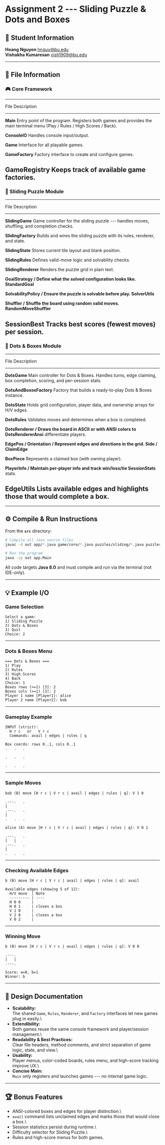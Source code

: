 # Assignment 2 --- Sliding Puzzle & Dots and Boxes

## 👤 Student Information

**Hoang Nguyen** hnguy@bu.edu\
**Vishakha Kumaresan** vish1909@bu.edu

------------------------------------------------------------------------

## 📁 File Information

### 🎮 Core Framework

  -----------------------------------------------------------------------
  File                  Description
  --------------------- -------------------------------------------------
  **Main**              Entry point of the program. Registers both games
                        and provides the main terminal menu (Play / Rules
                        / High Scores / Back).

  **ConsoleIO**         Handles console input/output.

  **Game**              Interface for all playable games.

  **GameFactory**       Factory interface to create and configure games.

  **GameRegistry**      Keeps track of available game factories.
  -----------------------------------------------------------------------

### 🧩 Sliding Puzzle Module

  ------------------------------------------------------------------------
  File                   Description
  ---------------------- -------------------------------------------------
  **SlidingGame**        Game controller for the sliding puzzle ---
                         handles moves, shuffling, and completion checks.

  **SlidingFactory**     Builds and wires the sliding puzzle with its
                         rules, renderer, and state.

  **SlidingState**       Stores current tile layout and blank position.

  **SlidingRules**       Defines valid-move logic and solvability checks.

  **SlidingRenderer**    Renders the puzzle grid in plain text.

  **GoalStrategy /       Define what the solved configuration looks like.
  StandardGoal**         

  **SolvabilityPolicy /  Ensure the puzzle is solvable before play.
  SolverUtils**          

  **Shuffler /           Shuffle the board using random valid moves.
  RandomMoveShuffler**   

  **SessionBest**        Tracks best scores (fewest moves) per session.
  ------------------------------------------------------------------------

### 🔳 Dots & Boxes Module

  ---------------------------------------------------------------------------
  File                      Description
  ------------------------- -------------------------------------------------
  **DotsGame**              Main controller for Dots & Boxes. Handles turns,
                            edge claiming, box completion, scoring, and
                            per-session stats.

  **DotsAndBoxesFactory**   Factory that builds a ready-to-play Dots & Boxes
                            instance.

  **DotsState**             Holds grid configuration, player data, and
                            ownership arrays for H/V edges.

  **DotsRules**             Validates moves and determines when a box is
                            completed.

  **DotsRenderer /          Draws the board in ASCII or with ANSI colors to
  DotsRendererAnsi**        differentiate players.

  **EdgePos / Orientation / Represent edges and directions in the grid.
  Side / ClaimEdge**        

  **BoxPiece**              Represents a claimed box (with owning player).

  **PlayerInfo /            Maintain per-player info and track win/loss/tie
  SessionStats**            stats.

  **EdgeUtils**             Lists available edges and highlights those that
                            would complete a box.
  ---------------------------------------------------------------------------

------------------------------------------------------------------------

## ⚙️ Compile & Run Instructions

From the **`src`** directory:

``` bash
# Compile all Java source files
javac -d out app/*.java game/core/*.java puzzles/sliding/*.java puzzles/dots/*.java

# Run the program
java -cp out app.Main
```

All code targets **Java 8.0** and must compile and run via the terminal
(not IDE-only).

------------------------------------------------------------------------

## 💡 Example I/O

### Game Selection

    Select a game:
    1) Sliding Puzzle
    2) Dots & Boxes
    3) Quit
    Choice: 2

------------------------------------------------------------------------

### Dots & Boxes Menu

    === Dots & Boxes ===
    1) Play
    2) Rules
    3) High Scores
    4) Back
    Choice: 1
    Boxes rows (>=1) [3]: 2
    Boxes cols (>=1) [3]: 2
    Player 1 name [Player1]: alice
    Player 2 name [Player2]: bob

------------------------------------------------------------------------

### Gameplay Example

    INPUT (strict):
      H r c   or   V r c
      Commands: avail | edges | rules | q

    Box coords: rows 0..1, cols 0..1
    .   .   .
             
    .   .   .
             
    .   .   .

------------------------------------------------------------------------

### Sample Moves

    bob (B) move [H r c | V r c | avail | edges | rules | q]: V 1 0

    .---.   .
    |        
    .---.   .
    |        
    .   .   .

    alice (A) move [H r c | V r c | avail | edges | rules | q]: V 0 1

    .---.   .
    |   |    
    .---.   .
    |        
    .   .   .

------------------------------------------------------------------------

### Checking Available Edges

    b (B) move [H r c | V r c | avail | edges | rules | q]: avail

    Available edges (showing 5 of 12):
      H/V move  | Note
      --------- | ----
      H 0 0     |
      H 0 1     | closes a box
      V 1 0     |
      V 2 0     | closes a box
      V 0 2     |

------------------------------------------------------------------------

### Winning Move

    b (B) move [H r c | V r c | avail | edges | rules | q]: V 0 0

    .---.
    |   |
    .---.

    Score: a=0, b=1
    Winner: b

------------------------------------------------------------------------

## 🧠 Design Documentation

-   **Scalability:**\
    The shared `Game`, `Rules`, `Renderer`, and `Factory` interfaces let
    new games plug in easily.\
-   **Extendibility:**\
    Both games reuse the same console framework and player/session
    management.\
-   **Readability & Best Practices:**\
    Clear file headers, method comments, and strict separation of game
    logic, state, and view.\
-   **Usability:**\
    Player menus, color-coded boards, rules menu, and high-score
    tracking improve UX.\
-   **Concise Main:**\
    `Main` only registers and launches games --- no internal game logic.

------------------------------------------------------------------------

## 🏆 Bonus Features

-   ANSI-colored boxes and edges for player distinction.\
-   `avail` command lists unclaimed edges and marks those that would
    close a box.\
-   Session statistics persist during runtime.\
-   Difficulty selector for Sliding Puzzle.\
-   Rules and high-score menus for both games.
